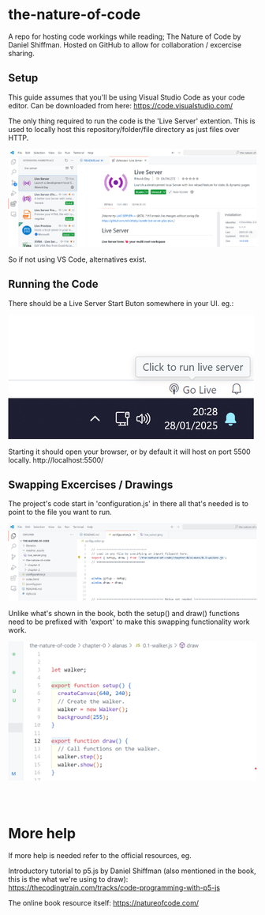 # the-nature-of-code
A repo for hosting code workings while reading; The Nature of Code by Daniel Shiffman.
Hosted on GitHub to allow for collaboration / excercise sharing.

## Setup
This guide assumes that you'll be using Visual Studio Code as your code editor.
Can be downloaded from here:
https://code.visualstudio.com/

The only thing required to run the code is the 'Live Server' extention.
This is used to locally host this repository/folder/file directory as just files over HTTP.

![Live Server](github_repo_assets/readme_assets/live_server.png "Live Server")


So if not using VS Code, alternatives exist.


## Running the Code
There should be a Live Server Start Buton somewhere in your UI. eg.:

![Run Live Server](github_repo_assets/readme_assets/run_live_server.png "Run Live Server")

Starting it should open your browser, or by default it will host on port 5500 locally.
http://localhost:5500/



## Swapping Excercises / Drawings
The project's code start in 'configuration.js' in there all that's needed is to point to the file you want to run.

![Swapping Excercises](github_repo_assets/readme_assets/swapping_drawings.png "Swapping Excercises")

Unlike what's shown in the book, both the setup() and draw() functions need to be prefixed with 'export' to make this swapping functionality work work.

![Exporting Setup and Draw](github_repo_assets/readme_assets/export_setup_draw.png "Exporting Setup and Draw")

<br/><br/>

# More help
If more help is needed refer to the official resources, eg.

Introductory tutorial to p5.js by Daniel Shiffman (also mentioned in the book, this is the what we're using to draw): https://thecodingtrain.com/tracks/code-programming-with-p5-js

The online book resource itself: https://natureofcode.com/
